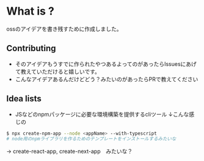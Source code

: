 # What is ? 
ossのアイデアを書き残すために作成しました。

## Contributing
- そのアイデアもうすでに作られたやつあるよってのがあったらIssuesにあげて教えていただけると嬉しいです。
- こんなアイデアあるんだけどどう？みたいのがあったらPRで教えてください


## Idea lists

- JSなどのnpmパッケージに必要な環境構築を提供するcliツール
↓こんな感じの
```bash
$ npx create-npm-app --node <appName> --with-typescript
# node用のnpmライブラリを作るためのテンプレートをインストールするみたいな
```
 -> create-react-app, create-next-app　みたいな？

